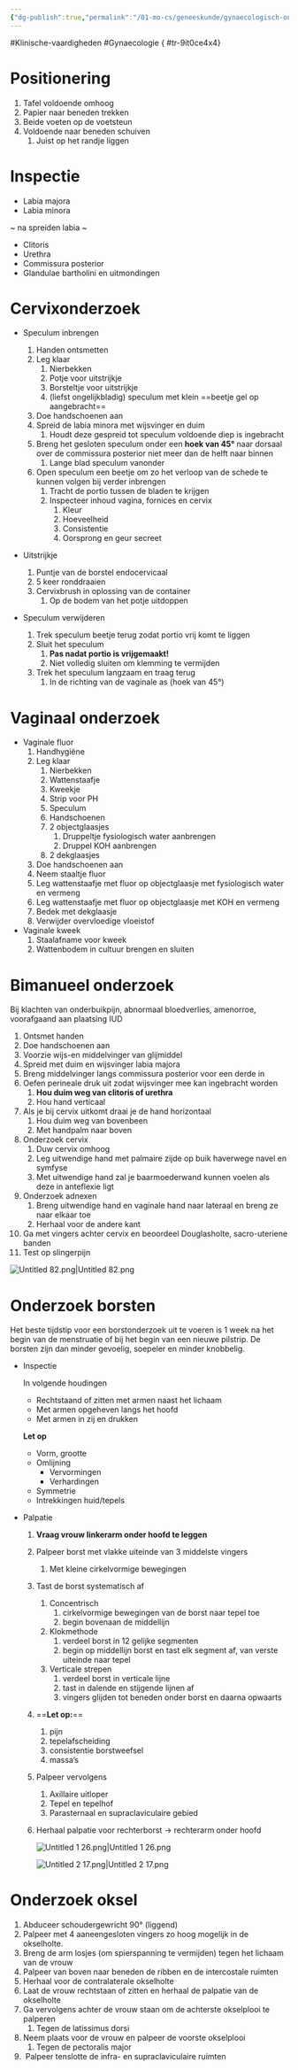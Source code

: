 ```yaml
---
{"dg-publish":true,"permalink":"/01-mo-cs/geneeskunde/gynaecologisch-onderzoek/","noteIcon":"","created":"2024-11-24T10:56:33.331+01:00","updated":"2024-12-29T13:58:43.969+01:00"}
---
```


#Klinische-vaardigheden #Gynaecologie
{ #tr-9it0ce4x4}


# Positionering

1. Tafel voldoende omhoog
2. Papier naar beneden trekken
3. Beide voeten op de voetsteun
4. Voldoende naar beneden schuiven
    1. Juist op het randje liggen

# Inspectie

- Labia majora
- Labia minora

~ na spreiden labia ~

- Clitoris
- Urethra
- Commissura posterior
- Glandulae bartholini en uitmondingen

# Cervixonderzoek

- Speculum inbrengen
    
    1. Handen ontsmetten
    2. Leg klaar
        1. Nierbekken
        2. Potje voor uitstrijkje
        3. Borsteltje voor uitstrijkje
        4. (liefst ongelijkbladig) speculum met klein ==beetje gel op aangebracht==
    3. Doe handschoenen aan
    4. Spreid de labia minora met wijsvinger en duim
        1. Houdt deze gespreid tot speculum voldoende diep is ingebracht
    5. Breng het gesloten speculum onder een **hoek van 45°** naar dorsaal over de commissura posterior niet meer dan de helft naar binnen
        1. Lange blad speculum vanonder
    6. Open speculum een beetje om zo het verloop van de schede te kunnen volgen bij verder inbrengen
        1. Tracht de portio tussen de bladen te krijgen
        2. Inspecteer inhoud vagina, fornices en cervix
            1. Kleur
            2. Hoeveelheid
            3. Consistentie
            4. Oorsprong en geur secreet 

- Uitstrijkje
    
    1. Puntje van de borstel endocervicaal
    2. 5 keer ronddraaien
    3. Cervixbrush in oplossing van de container
        1. Op de bodem van het potje uitdoppen

- Speculum verwijderen
    1. Trek speculum beetje terug zodat portio vrij komt te liggen
    2. Sluit het speculum
        1. **Pas nadat portio is vrijgemaakt!**
        2. Niet volledig sluiten om klemming te vermijden
    3. Trek het speculum langzaam en traag terug
        1. In de richting van de vaginale as (hoek van 45°)

# Vaginaal onderzoek

- Vaginale fluor
    1. Handhygiëne
    2. Leg klaar
        1. Nierbekken
        2. Wattenstaafje
        3. Kweekje
        4. Strip voor PH
        5. Speculum
        6. Handschoenen
        7. 2 objectglaasjes
            1. Druppeltje fysiologisch water aanbrengen
            2. Druppel KOH aanbrengen
        8. 2 dekglaasjes
    3. Doe handschoenen aan
    4. Neem staaltje fluor
    5. Leg wattenstaafje met fluor op objectglaasje met fysiologisch water en vermeng
    6. Leg wattenstaafje met fluor op objectglaasje met KOH en vermeng
    7. Bedek met dekglaasje
    8. Verwijder overvloedige vloeistof
- Vaginale kweek
    1. Staalafname voor kweek
    2. Wattenbodem in cultuur brengen en sluiten

# Bimanueel onderzoek

Bij klachten van onderbuikpijn, abnormaal bloedverlies, amenorroe, voorafgaand aan plaatsing IUD

1. Ontsmet handen
2. Doe handschoenen aan
3. Voorzie wijs-en middelvinger van glijmiddel
4. Spreid met duim en wijsvinger labia majora
5. Breng middelvinger langs commissura posterior voor een derde in
6. Oefen perineale druk uit zodat wijsvinger mee kan ingebracht worden
    1. **Hou duim weg van clitoris of urethra**
    2. Hou hand verticaal
7. Als je bij cervix uitkomt draai je de hand horizontaal
    1. Hou duim weg van bovenbeen
    2. Met handpalm naar boven
8. Onderzoek cervix
    1. Duw cervix omhoog
    2. Leg uitwendige hand met palmaire zijde op buik haverwege navel en symfyse
    3. Met uitwendige hand zal je baarmoederwand kunnen voelen als deze in anteflexie ligt
9. Onderzoek adnexen
    1. Breng uitwendige hand en vaginale hand naar lateraal en breng ze naar elkaar toe
    2. Herhaal voor de andere kant
10. Ga met vingers achter cervix en beoordeel Douglasholte, sacro-uteriene banden
11. Test op slingerpijn

  

![Untitled 82.png|Untitled 82.png](/img/user/06%20Toolkit/Files/Untitled%2082.png)

# Onderzoek borsten

Het beste tijdstip voor een borstonderzoek uit te voeren is 1 week na het begin van de menstruatie of bij het begin van een nieuwe pilstrip. De borsten zijn dan minder gevoelig, soepeler en minder knobbelig.

- Inspectie
    
    In volgende houdingen
    
    - Rechtstaand of zitten met armen naast het lichaam
    - Met armen opgeheven langs het hoofd
    - Met armen in zij en drukken
    
    
    **Let op**
    
    - Vorm, grootte
    - Omlijning
        - Vervormingen
        - Verhardingen
    - Symmetrie
    - Intrekkingen huid/tepels

- Palpatie
    1. **Vraag vrouw linkerarm onder hoofd te leggen**
    2. Palpeer borst met vlakke uiteinde van 3 middelste vingers
        1. Met kleine cirkelvormige bewegingen
    3. Tast de borst systematisch af
        1. Concentrisch
            1. cirkelvormige bewegingen van de borst naar tepel toe
            2. begin bovenaan de middellijn
        2. Klokmethode
            1. verdeel borst in 12 gelijke segmenten
            2. begin op middellijn borst en tast elk segment af, van verste uiteinde naar tepel
        3. Verticale strepen
            1. verdeel borst in verticale lijne
            2. tast in dalende en stijgende lijnen af
            3. vingers glijden tot beneden onder borst en daarna opwaarts
    4. ==**Let op:**==
        1. pijn
        2. tepelafscheiding
        3. consistentie borstweefsel
        4. massa’s
    5. Palpeer vervolgens
        1. Axillaire uitloper
        2. Tepel en tepelhof
        3. Parasternaal en supraclaviculaire gebied
    6. Herhaal palpatie voor rechterborst
        → rechterarm onder hoofd
        
        ![Untitled 1 26.png|Untitled 1 26.png](/img/user/06%20Toolkit/Files/Untitled%201%2026.png)
        
        ![Untitled 2 17.png|Untitled 2 17.png](/img/user/06%20Toolkit/Files/Untitled%202%2017.png)


# Onderzoek oksel

1. Abduceer schoudergewricht 90° (liggend)
2. Palpeer met 4 aaneengesloten vingers zo hoog mogelijk in de okselholte.
3. Breng de arm losjes (om spierspanning te vermijden) tegen het lichaam van de vrouw
4. Palpeer van boven naar beneden de ribben en de intercostale ruimten
5. Herhaal voor de contralaterale okselholte
6. Laat de vrouw rechtstaan of zitten en herhaal de palpatie van de okselholte
7. Ga vervolgens achter de vrouw staan om de achterste okselplooi te palperen
    1. Tegen de latissimus dorsi
8. Neem plaats voor de vrouw en palpeer de voorste okselplooi
    1. Tegen de pectoralis major
9.  Palpeer tenslotte de infra- en supraclaviculaire ruimten